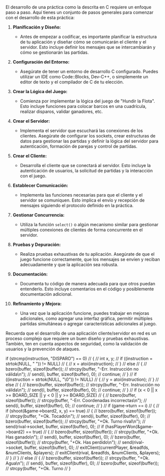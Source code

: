 El desarrollo de una práctica como la descrita en C requiere un enfoque paso a paso. Aquí tienes un conjunto de pasos generales para comenzar con el desarrollo de esta práctica:

1. **Planificación y Diseño:**
   - Antes de empezar a codificar, es importante planificar la estructura de tu aplicación y diseñar cómo se comunicarán el cliente y el servidor. Esto incluye definir los mensajes que se intercambiarán y cómo se gestionarán las partidas.

2. **Configuración del Entorno:**
   - Asegúrate de tener un entorno de desarrollo C configurado. Puedes utilizar un IDE como Code::Blocks, Dev-C++, o simplemente un editor de texto y el compilador de C de tu elección.

3. **Crear la Lógica del Juego:**
   - Comienza por implementar la lógica del juego de "Hundir la Flota". Esto incluye funciones para colocar barcos en una cuadrícula, realizar disparos, validar ganadores, etc.

4. **Crear el Servidor:**
   - Implementa el servidor que escuchará las conexiones de los clientes. Asegúrate de configurar los sockets, crear estructuras de datos para gestionar las partidas y definir la lógica del servidor para autenticación, formación de parejas y control de partidas.

5. **Crear el Cliente:**
   - Desarrolla el cliente que se conectará al servidor. Esto incluye la autenticación de usuarios, la solicitud de partidas y la interacción con el juego.

6. **Establecer Comunicación:**
   - Implementa las funciones necesarias para que el cliente y el servidor se comuniquen. Esto implica el envío y recepción de mensajes siguiendo el protocolo definido en la práctica.

7. **Gestionar Concurrencia:**
   - Utiliza la función `select()` o algún mecanismo similar para gestionar múltiples conexiones de clientes de forma concurrente en el servidor.

8. **Pruebas y Depuración:**
   - Realiza pruebas exhaustivas de tu aplicación. Asegúrate de que el juego funcione correctamente, que los mensajes se envíen y reciban adecuadamente y que la aplicación sea robusta.

9. **Documentación:**
   - Documenta tu código de manera adecuada para que otros puedan entenderlo. Esto incluye comentarios en el código y posiblemente documentación adicional.

10. **Refinamiento y Mejora:**
    - Una vez que la aplicación funcione, puedes trabajar en mejoras adicionales, como agregar una interfaz gráfica, permitir múltiples partidas simultáneas o agregar características adicionales al juego.

Recuerda que el desarrollo de una aplicación cliente/servidor en red es un proceso complejo que requiere un buen diseño y pruebas exhaustivas. También, ten en cuenta aspectos de seguridad, como la validación de usuarios y la prevención de ataques.


if (strcmp(instruction, "DISPARO") == 0)
//     {
//         int x, y;
//         if ((instruction = strtok(NULL, " ")) != NULL)
//         {
//             x = atoi(instruction);
//         }
//         else
//         {
//             bzero(buffer, sizeof(buffer));
//             strcpy(buffer, "-Err. Instrucción no válida\n");
//             send(i, buffer, sizeof(buffer), 0);
//             continue;
//         }
//         if ((instruction = strtok(NULL, "\0")) != NULL)
//         {
//             y = atoi(instruction);
//         }
//         else
//         {
//             bzero(buffer, sizeof(buffer));
//             strcpy(buffer, "-Err. Instrucción no válida\n");
//             send(i, buffer, sizeof(buffer), 0);
//             continue;
//         }
//         if (x < 0 || x >= BOARD_SIZE || y < 0 || y >= BOARD_SIZE)
//         {
//             bzero(buffer, sizeof(buffer));
//             strcpy(buffer, "-Err. Coordenadas incorrectas\n");
//             send(i, buffer, sizeof(buffer), 0);
//             continue;
//         }
//         if (game->turn == i)
//         {
//             if (shoot(&game->board2, x, y) == true)
//             {
//                 bzero(buffer, sizeof(buffer));
//                 strcpy(buffer, "+Ok. Tocado\n");
//                 send(i, buffer, sizeof(buffer), 0);
//                 bzero(buffer, sizeof(buffer));
//                 strcpy(buffer, "+Ok. Turno rival\n");
//                 send(rival->socket, buffer, sizeof(buffer), 0);
//                 if (hasPlayerWon(&game->board2) == true)
//                 {
//                     bzero(buffer, sizeof(buffer));
//                     strcpy(buffer, "+Ok. Has ganado\n");
//                     send(i, buffer, sizeof(buffer), 0);
//                     bzero(buffer, sizeof(buffer));
//                     strcpy(buffer, "+Ok. Has perdido\n");
//                     send(rival->socket, buffer, sizeof(buffer), 0);
//                     exitClient(currentPlayer, &readfds, &numClients, &players);
//                     exitClient(rival, &readfds, &numClients, &players);
//                 }
//             }
//             else
//             {
//                 bzero(buffer, sizeof(buffer));
//                 strcpy(buffer, "+Ok. Agua\n");
//                 send(i, buffer, sizeof(buffer), 0);
//                 bzero(buffer, sizeof(buffer));
//                 strcpy(buffer, "+Ok. Turno
// }